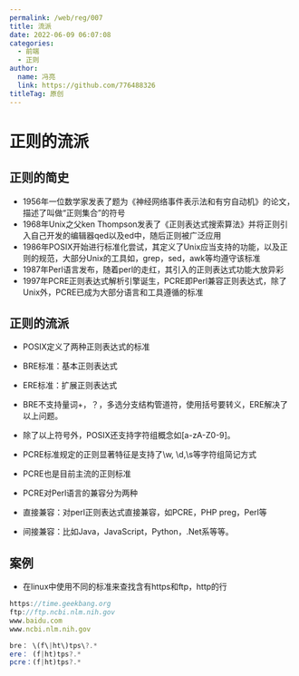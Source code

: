 ```yaml
---
permalink: /web/reg/007
title: 流派
date: 2022-06-09 06:07:08
categories: 
  - 前端
  - 正则
author: 
  name: 冯亮
  link: https://github.com/776488326
titleTag: 原创
---
```


# 正则的流派

## 正则的简史

- 1956年一位数学家发表了题为《神经网络事件表示法和有穷自动机》的论文，描述了叫做“正则集合”的符号
- 1968年Unix之父ken Thompson发表了《正则表达式搜索算法》并将正则引入自己开发的编辑器qed以及ed中，随后正则被广泛应用
- 1986年POSIX开始进行标准化尝试，其定义了Unix应当支持的功能，以及正则的规范，大部分Unix的工具如，grep，sed，awk等均遵守该标准
- 1987年Perl语言发布，随着perl的走红，其引入的正则表达式功能大放异彩
- 1997年PCRE正则表达式解析引擎诞生，PCRE即Perl兼容正则表达式，除了Unix外，PCRE已成为大部分语言和工具遵循的标准

## 正则的流派

- POSIX定义了两种正则表达式的标准
- BRE标准：基本正则表达式
- ERE标准：扩展正则表达式
- BRE不支持量词+，？，多选分支结构管道符，使用括号要转义，ERE解决了以上问题。
- 除了以上符号外，POSIX还支持字符组概念如[a-zA-Z0-9]。

- PCRE标准规定的正则显著特征是支持了\w,
\d,\s等字符组简记方式
- PCRE也是目前主流的正则标准
- PCRE对Perl语言的兼容分为两种
- 直接兼容：对perl正则表达式直接兼容，如PCRE，PHP preg，Perl等
- 间接兼容：比如Java，JavaScript，Python，.Net系等等。

## 案例

- 在linux中使用不同的标准来查找含有https和ftp，http的行
```js
https://time.geekbang.org
ftp://ftp.ncbi.nlm.nih.gov
www.baidu.com
www.ncbi.nlm.nih.gov

bre： \(f\|ht\)tps\?.*
ere： (f|ht)tps?.*
pcre：(f|ht)tps?.*
```




